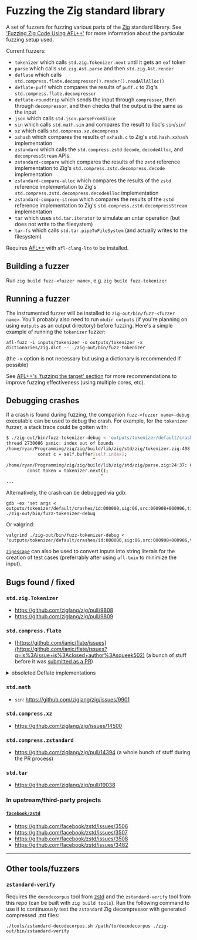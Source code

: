 Fuzzing the Zig standard library
================================

A set of fuzzers for fuzzing various parts of the [Zig](https://ziglang.org/) standard library. See ['Fuzzing Zig Code Using AFL++'](https://www.ryanliptak.com/blog/fuzzing-zig-code/) for more information about the particular fuzzing setup used.

Current fuzzers:
- `tokenizer` which calls `std.zig.Tokenizer.next` until it gets an `eof` token
- `parse` which calls `std.zig.Ast.parse` and then `std.zig.Ast.render`
- `deflate` which calls `std.compress.flate.decompressor().reader().readAllAlloc()`
- `deflate-puff` which compares the results of `puff.c` to Zig's `std.compress.flate.decompressor`
- `deflate-roundtrip` which sends the input through `compressor`, then through `decompressor`, and then checks that the output is the same as the input
- `json` which calls `std.json.parseFromSlice`
- `sin` which calls `std.math.sin` and compares the result to libc's `sin`/`sinf`
- `xz` which calls `std.compress.xz.decompress`
- `xxhash` which compares the results of `xxhash.c` to Zig's `std.hash.xxhash` implementation
- `zstandard` which calls the `std.compress.zstd` `decode`, `decodeAlloc`, and `decompressStream` APIs.
- `zstandard-compare` which compares the results of the `zstd` reference implementation to Zig's `std.compress.zstd.decompress.decode` implementation
- `zstandard-compare-alloc` which compares the results of the `zstd` reference implementation to Zig's `std.compress.zstd.decompress.decodeAlloc` implementation
- `zstandard-compare-stream` which compares the results of the `zstd` reference implementation to Zig's `std.compress.zstd.decompressStream` implementation
- `tar` which uses `std.tar.iterator` to simulate an untar operation (but does not write to the filesystem)
- `tar-fs` which calls `std.tar.pipeToFileSystem` (and actually writes to the filesystem)

Requires [AFL++](https://github.com/AFLplusplus/AFLplusplus) with `afl-clang-lto` to be installed.

## Building a fuzzer

Run `zig build fuzz-<fuzzer name>`, e.g. `zig build fuzz-tokenizer`

## Running a fuzzer

The instrumented fuzzer will be installed to `zig-out/bin/fuzz-<fuzzer name>`. You'll probably also need to run `mkdir outputs` (if you're planning on using `outputs` as an output directory) before fuzzing. Here's a simple example of running the `tokenizer` fuzzer:

```
afl-fuzz -i inputs/tokenizer -o outputs/tokenizer -x dictionaries/zig.dict -- ./zig-out/bin/fuzz-tokenizer
```

(the `-x` option is not necessary but using a dictionary is recommended if possible)

See [AFL++'s 'fuzzing the target' section](https://github.com/AFLplusplus/AFLplusplus/blob/stable/docs/fuzzing_in_depth.md#3-fuzzing-the-target) for more recommendations to improve fuzzing effectiveness (using multiple cores, etc).

## Debugging crashes

If a crash is found during fuzzing, the companion `fuzz-<fuzzer name>-debug` executable can be used to debug the crash. For example, for the `tokenizer` fuzzer, a stack trace could be gotten with:

```sh
$ ./zig-out/bin/fuzz-tokenizer-debug < 'outputs/tokenizer/default/crashes/id:000000,sig:06,src:000908+000906,time:117053,op:splice,rep:16'
thread 2730086 panic: index out of bounds
/home/ryan/Programming/zig/zig/build/lib/zig/std/zig/tokenizer.zig:408:34: 0x215131 in std.zig.tokenizer.Tokenizer.next (fuzz-tokenizer-debug)
            const c = self.buffer[self.index];
                                 ^
/home/ryan/Programming/zig/zig/build/lib/zig/std/zig/parse.zig:24:37: 0x20af60 in std.zig.parse.parse (fuzz-tokenizer-debug)
        const token = tokenizer.next();
                                    ^
...
```

Alternatively, the crash can be debugged via gdb:

```
gdb -ex 'set args < outputs/tokenizer/default/crashes/id:000000,sig:06,src:000908+000906,time:117053,op:splice,rep:16' ./zig-out/bin/fuzz-tokenizer-debug
```

Or valgrind:

```
valgrind ./zig-out/bin/fuzz-tokenizer-debug < 'outputs/tokenizer/default/crashes/id:000000,sig:06,src:000908+000906,time:117053,op:splice,rep:16'
```

[`zigescape`](https://github.com/squeek502/zigescape) can also be used to convert inputs into string literals for the creation of test cases (preferrably after using `afl-tmin` to minimize the input).

## Bugs found / fixed

### `std.zig.Tokenizer`

- https://github.com/ziglang/zig/pull/9808
- https://github.com/ziglang/zig/pull/9809

### `std.compress.flate`

- [https://github.com/ianic/flate/issues](https://github.com/ianic/flate/issues?q=is%3Aissue+is%3Aclosed+author%3Asqueek502) (a bunch of stuff before it was [submitted as a PR](https://github.com/ziglang/zig/pull/18923))

<details>
<summary>obsoleted Deflate implementations</summary>

### `std.compress.deflate` (second version of Deflate)

- https://github.com/ziglang/zig/pull/10552#issuecomment-1019194395

### `std.compress.deflate` (first version of Deflate)

- https://github.com/ziglang/zig/pull/9849
- https://github.com/ziglang/zig/pull/9860
- https://github.com/ziglang/zig/pull/9880

</details>

### `std.math`

- `sin`: https://github.com/ziglang/zig/issues/9901

### `std.compress.xz`

- https://github.com/ziglang/zig/issues/14500

### `std.compress.zstandard`

- https://github.com/ziglang/zig/pull/14394 (a whole bunch of stuff during the PR process)

### `std.tar`

- https://github.com/ziglang/zig/pull/19038

### In upstream/third-party projects

#### [`facebook/zstd`](https://github.com/facebook/zstd)

- https://github.com/facebook/zstd/issues/3506
- https://github.com/facebook/zstd/issues/3507
- https://github.com/facebook/zstd/issues/3508
- https://github.com/facebook/zstd/issues/3482

---

## Other tools/fuzzers

### `zstandard-verify`

Requires the `decodecorpus` tool from [zstd](https://github.com/facebook/zstd/tree/dev/tests#decodecorpus---tool-to-generate-zstandard-frames-for-decoder-testing) and the `zstandard-verify` tool from this repo (can be built with `zig build tools`). Run the following command to use it to continuously test the `zstandard` Zig decompressor with generated compressed .zst files:

```
./tools/zstandard-decodecorpus.sh /path/to/decodecorpus ./zig-out/bin/zstandard-verify
```
